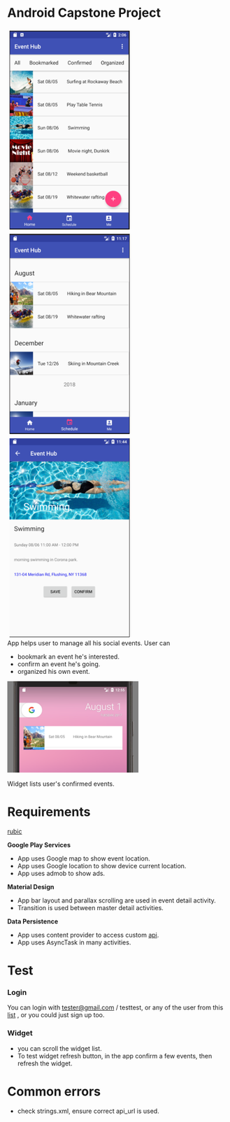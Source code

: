 # Android Capstone Project

<img src="doc/images/main_page.png" alt="main page" width="275px" style="float:left; margin:5px;"/>

<img src="doc/images/schedule.png" alt="schedule page" width="275px" style="float:left; margin:5px;"/>

<img src="doc/images/detail.png" alt="detail page" width="275px" style="float:left; margin:5px;"/>
<p style="clear:both;"/>

App helps user to manage all his social events. User can

* bookmark an event he's interested.
* confirm an event he's going.
* organized his own event.



<img src="doc/images/widget.png" alt="widget" width="300px"/>

Widget lists user's confirmed events.


# Requirements

[rubic](https://review.udacity.com/#!/rubrics/65/view)

**Google Play Services**

* App uses Google map to show event location.
* App uses Google location to show device current location.
* App uses admob to show ads.

**Material Design**

* App bar layout and parallax scrolling are used in event detail activity.
* Transition is used between master detail activities.

**Data Persistence**

* App uses content provider to access custom [api](https://github.com/dorren/android_p6_api_server).
* App uses AsyncTask in many activities.


# Test

### Login
You can login with tester@gmail.com / testtest, or  any of the user from this [list](https://github.com/dorren/android_p6_api_server/blob/master/tasks/db_seed.json)
 , or you could just sign up too.

### Widget
* you can scroll the widget list.
* To test widget refresh button, in the app confirm a few events, then refresh the
 widget.

# Common errors
* check strings.xml, ensure correct api_url is used.
